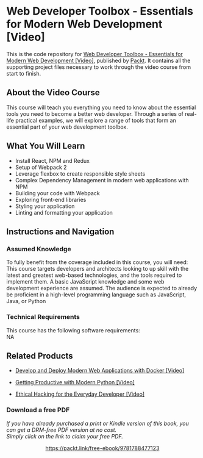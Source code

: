 # Web Developer Toolbox - Essentials for Modern Web Development [Video]
This is the code repository for [Web Developer Toolbox - Essentials for Modern Web Development [Video]](https://www.packtpub.com/web-development/web-developer-toolbox-essentials-modern-web-development-video?utm_source=github&utm_medium=repository&utm_campaign=9781788477123), published by [Packt](https://www.packtpub.com/?utm_source=github). It contains all the supporting project files necessary to work through the video course from start to finish.
## About the Video Course
This course will teach you everything you need to know about the essential tools you need to become a better web developer. Through a series of real-life practical examples, we will explore a range of tools that form an essential part of your web development toolbox.	

<H2>What You Will Learn</H2>
<DIV class=book-info-will-learn-text>
<UL>
<LI>Install React, NPM and Redux 
<LI>Setup of Webpack 2 
<LI>Leverage flexbox to create responsible style sheets 
<LI>Complex Dependency Management in modern web applications with NPM 
<LI>Building your code with Webpack 
<LI>Exploring front-end libraries 
<LI>Styling your application 
<LI>Linting and formatting your application </LI></UL></DIV>

## Instructions and Navigation
### Assumed Knowledge
To fully benefit from the coverage included in this course, you will need:<br/>
This course targets developers and architects looking to up skill with the latest and greatest web-based technologies, and the tools required to implement them. A basic JavaScript knowledge and some web development experience are assumed. The audience is expected to already be proficient in a high-level programming language such as JavaScript, Java, or Python		
### Technical Requirements
This course has the following software requirements:<br/>
NA

## Related Products
* [Develop and Deploy Modern Web Applications with Docker [Video]](https://www.packtpub.com/application-development/develop-and-deploy-modern-web-applications-docker-video?utm_source=github&utm_medium=repository&utm_campaign=9781788999618)

* [Getting Productive with Modern Python [Video]](https://www.packtpub.com/application-development/hands-web-development-hyperapp-v2-video?utm_source=github&utm_medium=repository&utm_campaign=9781838557980)

* [Ethical Hacking for the Everyday Developer [Video]](https://www.packtpub.com/networking-and-servers/ethical-hacking-everyday-developer-video?utm_source=github&utm_medium=repository&utm_campaign=9781789135695)

### Download a free PDF

 <i>If you have already purchased a print or Kindle version of this book, you can get a DRM-free PDF version at no cost.<br>Simply click on the link to claim your free PDF.</i>
<p align="center"> <a href="https://packt.link/free-ebook/9781788477123">https://packt.link/free-ebook/9781788477123 </a> </p>